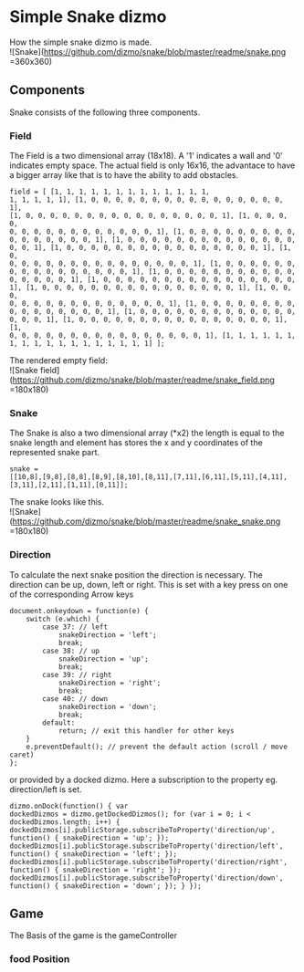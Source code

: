 Simple Snake dizmo
==================

How the simple snake dizmo is made.  
![Snake](https://github.com/dizmo/snake/blob/master/readme/snake.png =360x360)

## Components
Snake consists of the following three components. 

### Field
The Field is a two dimensional array (18x18). A '1' indicates a wall and '0' indicates empty space. The actual field is only 16x16, the advantace to have a bigger array like that is to have the ability to add obstacles. 
<code><pre>field = [
		[1, 1, 1, 1, 1, 1, 1, 1, 1, 1, 1, 1, 1, 1, 1, 1, 1, 1],
        [1, 0, 0, 0, 0, 0, 0, 0, 0, 0, 0, 0, 0, 0, 0, 0, 0, 1],
        [1, 0, 0, 0, 0, 0, 0, 0, 0, 0, 0, 0, 0, 0, 0, 0, 0, 1],
        [1, 0, 0, 0, 0, 0, 0, 0, 0, 0, 0, 0, 0, 0, 0, 0, 0, 1],
        [1, 0, 0, 0, 0, 0, 0, 0, 0, 0, 0, 0, 0, 0, 0, 0, 0, 1],
        [1, 0, 0, 0, 0, 0, 0, 0, 0, 0, 0, 0, 0, 0, 0, 0, 0, 1],
        [1, 0, 0, 0, 0, 0, 0, 0, 0, 0, 0, 0, 0, 0, 0, 0, 0, 1],
        [1, 0, 0, 0, 0, 0, 0, 0, 0, 0, 0, 0, 0, 0, 0, 0, 0, 1],
        [1, 0, 0, 0, 0, 0, 0, 0, 0, 0, 0, 0, 0, 0, 0, 0, 0, 1],
        [1, 0, 0, 0, 0, 0, 0, 0, 0, 0, 0, 0, 0, 0, 0, 0, 0, 1],
        [1, 0, 0, 0, 0, 0, 0, 0, 0, 0, 0, 0, 0, 0, 0, 0, 0, 1],
        [1, 0, 0, 0, 0, 0, 0, 0, 0, 0, 0, 0, 0, 0, 0, 0, 0, 1],
        [1, 0, 0, 0, 0, 0, 0, 0, 0, 0, 0, 0, 0, 0, 0, 0, 0, 1],
        [1, 0, 0, 0, 0, 0, 0, 0, 0, 0, 0, 0, 0, 0, 0, 0, 0, 1],
        [1, 0, 0, 0, 0, 0, 0, 0, 0, 0, 0, 0, 0, 0, 0, 0, 0, 1],
        [1, 0, 0, 0, 0, 0, 0, 0, 0, 0, 0, 0, 0, 0, 0, 0, 0, 1],
        [1, 0, 0, 0, 0, 0, 0, 0, 0, 0, 0, 0, 0, 0, 0, 0, 0, 1],
        [1, 1, 1, 1, 1, 1, 1, 1, 1, 1, 1, 1, 1, 1, 1, 1, 1, 1]
    ];
</code></pre>
    
The rendered empty field:  
  ![Snake field](https://github.com/dizmo/snake/blob/master/readme/snake_field.png =180x180)
  

### Snake
The Snake is also a two dimensional array (*x2) the length is equal to the snake length and element has stores the x and y coordinates of the represented snake part.
<code><pre>snake = [[10,8],[9,8],[8,8],[8,9],[8,10],[8,11],[7,11],[6,11],[5,11],[4,11],[3,11],[2,11],[1,11],[0,11]];
</code></pre>

The snake looks like this.  
  ![Snake](https://github.com/dizmo/snake/blob/master/readme/snake_snake.png =180x180)  
  
### Direction
To calculate the next snake position the direction is necessary. 
The direction can be up, down, left or right. This is set with a key press on one of the corresponding Arrow keys
<pre><code>document.onkeydown = function(e) {  
    switch (e.which) {  
        case 37: // left  
            snakeDirection = 'left';  
            break;  
        case 38: // up  
            snakeDirection = 'up';  
            break;  
        case 39: // right  
            snakeDirection = 'right';  
            break;  
        case 40: // down  
            snakeDirection = 'down';  
            break;  
        default:  
            return; // exit this handler for other keys  
    }
    e.preventDefault(); // prevent the default action (scroll / move   caret)  
};  
</code></pre>
or provided by a docked dizmo. Here a subscription to the property eg. direction/left is set. 
<code><pre>dizmo.onDock(function() {
        var dockedDizmos = dizmo.getDockedDizmos();
        for (var i = 0; i < dockedDizmos.length; i++) {
            dockedDizmos[i].publicStorage.subscribeToProperty('direction/up', function() {
                snakeDirection = 'up';
            });
            dockedDizmos[i].publicStorage.subscribeToProperty('direction/left', function() {
                snakeDirection = 'left';
            });
            dockedDizmos[i].publicStorage.subscribeToProperty('direction/right', function() {
                snakeDirection = 'right';
            });
            dockedDizmos[i].publicStorage.subscribeToProperty('direction/down', function() {
                snakeDirection = 'down';
            });
        }
    });
</code></pre>

## Game 
The Basis of the game is the gameController

### food Position
